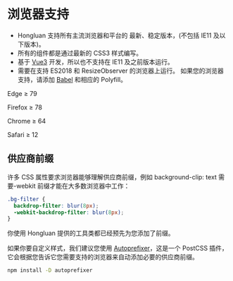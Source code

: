 # 浏览器支持

- Hongluan 支持所有主流浏览器和平台的 最新、稳定版本，(不包括 IE11 及以下版本)。
- 所有的组件都是通过最新的 CSS3 样式编写。
- 基于 [Vue3](https://github.com/vuejs/rfcs/blob/master/active-rfcs/0038-vue3-ie11-support.md) 开发，所以也不支持在 IE11 及之前版本运行。
- 需要在支持 ES2018 和 ResizeObserver 的浏览器上运行。 如果您的浏览器支持，请添加 [Babel](https://babeljs.io/docs/en/babel-polyfill) 和相应的 Polyfill。

<hl-group align="items-center" gap="var(--md)" full class="p-t-xl p-b-xl">
  <hl-group class="bg-light border radius-lg p-lg" dir="vertical" align="items-middle" gap="var(--md)">
    <hl-thumb fit="cover" src="https://cdn.jsdelivr.net/npm/@browser-logos/edge/edge_128x128.png"></hl-thumb>
    <p>Edge ≥ 79</p>
  </hl-group>
  <hl-group class="bg-light border radius-lg p-lg" dir="vertical" align="items-middle" gap="var(--md)">
    <hl-thumb fit="cover" src="https://cdn.jsdelivr.net/npm/@browser-logos/firefox/firefox_128x128.png"></hl-thumb>
    <p>Firefox ≥ 78</p>
  </hl-group>
  <hl-group class="bg-light border radius-lg p-lg" dir="vertical" align="items-middle" gap="var(--md)">
    <hl-thumb fit="cover" src="https://cdn.jsdelivr.net/npm/@browser-logos/chrome/chrome_128x128.png"></hl-thumb>
    <p>Chrome ≥ 64</p>
  </hl-group>
  <hl-group class="bg-light border radius-lg p-lg" dir="vertical" align="items-middle" gap="var(--md)">
    <hl-thumb fit="cover" src="https://cdn.jsdelivr.net/npm/@browser-logos/safari/safari_128x128.png"></hl-thumb>
    <p>Safari ≥ 12</p>
  </hl-group>
</hl-group>

## 供应商前缀

许多 CSS 属性要求浏览器能够理解供应商前缀，例如 background-clip: text 需要-webkit 前缀才能在大多数浏览器中工作：

```scss
.bg-filter {
  backdrop-filter: blur(8px);
  -webkit-backdrop-filter: blur(8px);
}
```

你使用 Hongluan 提供的工具类都已经预先为您添加了前缀。

如果你要自定义样式，我们建议您使用 [Autoprefixer](https://github.com/postcss/autoprefixer)，这是一个 PostCSS 插件，它会根据您告诉它您需要支持的浏览器来自动添加必要的供应商前缀。

```bash
npm install -D autoprefixer
```
